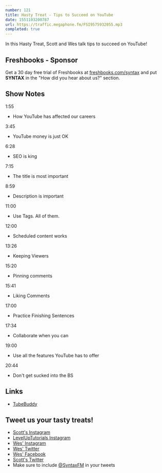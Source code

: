 ```yaml
---
number: 121
title: Hasty Treat - Tips to Succeed on YouTube
date: 1551103200787
url: https://traffic.megaphone.fm/FSI9575932055.mp3
completed: true
---
```


In this Hasty Treat, Scott and Wes talk tips to succeed on YouTube!

## Freshbooks - Sponsor

Get a 30 day free trial of Freshbooks at [freshbooks.com/syntax](https://freshbooks.com/syntax) and put **SYNTAX** in the "How did you hear about us?" section.

## Show Notes

1:55

* How YouTube has affected our careers

3:45

* YouTube money is just OK

6:28

* SEO is king

7:15

* The title is most important

8:59

* Description is important

11:00

* Use Tags. All of them.

12:00

* Scheduled content works

13:26

* Keeping Viewers

15:20

* Pinning comments

15:41

* Liking Comments

17:00

* Practice Finishing Sentences

17:34

* Collaborate when you can

19:00

* Use all the features YouTube has to offer

20:44

* Don't get sucked into the BS

## Links
* [TubeBuddy](https://www.tubebuddy.com/)

## Tweet us your tasty treats!
* [Scott's Instagram](https://www.instagram.com/stolinski/)
* [LevelUpTutorials Instagram](https://www.instagram.com/LevelUpTutorials/)
* [Wes' Instagram](https://www.instagram.com/wesbos/)
* [Wes' Twitter](https://twitter.com/wesbos)
* [Wes' Facebook](https://www.facebook.com/wesbos.developer)
* [Scott's Twitter](https://twitter.com/stolinski)
* Make sure to include [@SyntaxFM](https://twitter.com/SyntaxFM) in your tweets